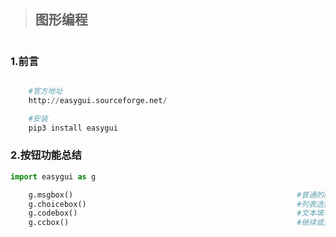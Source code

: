 <!--
 * @Author: your name
 * @Date: 2021-05-29 09:20:39
 * @LastEditTime: 2021-05-29 09:57:30
 * @LastEditors: Please set LastEditors
 * @Description: In User Settings Edit
 * @FilePath: /01-good/use/05. python/017. EasyGUI图形编程.md
-->

> ## 图形编程

#

### 1.前言

```py

    #官方地址
    http://easygui.sourceforge.net/

    #安装
    pip3 install easygui
```

### 2.按钮功能总结

```py
import easygui as g

    g.msgbox()                                                  #普通的内容提示框
    g.choicebox()                                               #列表选择框
    g.codebox()                                                 #文本填写框
    g.ccbox()                                                   #继续或退出选框

```
